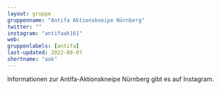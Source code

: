 ```yaml
---
layout: gruppe
gruppenname: "Antifa Aktionskneipe Nürnberg"
twitter: ""
instagram: "antifaak161"
web: 
gruppenlabels: [antifa]
last-updated: 2022-08-07
shortname: "aak"
---
```


Informationen zur Antifa-Aktionskneipe Nürnberg gibt es auf Instagram.

